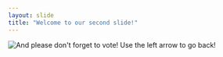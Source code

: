 ```yaml
---
layout: slide
title: "Welcome to our second slide!"
---
```

![And please don't forget to vote!](https://media.giphy.com/media/JqyB2bVDVfGrFvBpuS/giphy.gif)
Use the left arrow to go back!
